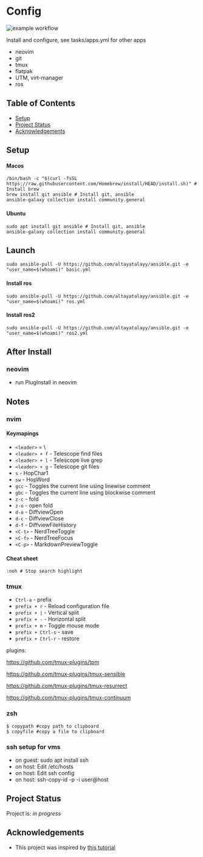# Config
![example workflow](https://github.com/altayatalayy/ansible/actions/workflows/CI.yml/badge.svg)

Install and configure, see tasks/apps.yml for other apps
* neovim
* git
* tmux
* flatpak
* UTM, virt-manager
* ros

## Table of Contents
* [Setup](#setup)
* [Project Status](#project-status)
* [Acknowledgements](#acknowledgements)
<!-- * [License](#license) -->

## Setup
#### Macos
```
/bin/bash -c "$(curl -fsSL https://raw.githubusercontent.com/Homebrew/install/HEAD/install.sh)" # Install brew
brew install git ansible # Install git, ansible
ansible-galaxy collection install community.general
```
#### Ubuntu
```
sudo apt install git ansible # Install git, ansible
ansible-galaxy collection install community.general
```

## Launch
```
sudo ansible-pull -U https://github.com/altayatalayy/ansible.git -e "user_name=$(whoami)" basic.yml
```
#### Install ros
```
sudo ansible-pull -U https://github.com/altayatalayy/ansible.git -e "user_name=$(whoami)" ros.yml
```
#### Install ros2
```
sudo ansible-pull -U https://github.com/altayatalayy/ansible.git -e "user_name=$(whoami)" ros2.yml
```

## After Install
### neovim
- run PlugInstall in neovim
  
## Notes
### nvim
#### Keymapings
- `<leader>` = \
- `<leader> + f` - Telescope find files
- `<leader> + l` - Telescope live grep
- `<leader> + g` - Telescope git files
- `s` - HopChar1
- `sw` - HopWord
- `gcc` - Toggles the current line using linewise comment
- `gbc` - Toggles the current line using blockwise comment
- `z-c` - fold
- `z-o` - open fold
- `d-o` - DiffviewOpen
- `d-c` - DiffviewClose
- `d-f` - DiffviewFileHistory
- `<C-t>` - NerdTreeToggle
- `<C-f>` - NerdTreeFocus
- `<C-p>` - MarkdownPreviewToggle

#### Cheat sheet

```
:noh # Stop search highlight
```

### tmux
- `Ctrl-a` - prefix
- `prefix + r` - Reload configuration file
- `prefix + |` - Vertical split
- `prefix + -` - Horizontal split
- `prefix + m` - Toggle mouse mode 
- `prefix + Ctrl-s` - save
- `prefix + Ctrl-r` - restore

plugins:

https://github.com/tmux-plugins/tpm

https://github.com/tmux-plugins/tmux-sensible 

https://github.com/tmux-plugins/tmux-resurrect

https://github.com/tmux-plugins/tmux-continuum
  
 
### zsh

```
$ copypath #copy path to clipboard
$ copyfile #copy a file to clipboard
```

### ssh setup for vms
- on guest: sudo apt install ssh
- on host: Edit /etc/hosts
- on host: Edit ssh config 
- on host: ssh-copy-id -p <port> -i <sshkey> user@host


## Project Status
Project is: _in progress_ 

## Acknowledgements
- This project was inspired by [this tutorial](https://www.example.com)
